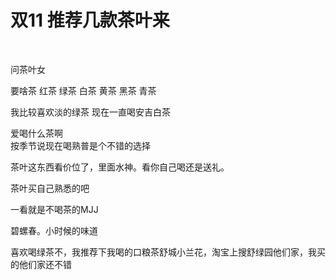 # 双11 推荐几款茶叶来


<img src="static/image/smiley/default/smile.gif" smilieid="1" border="0" alt="" /> <img src="static/image/smiley/default/lol.gif" smilieid="12" border="0" alt="" /> <img src="static/image/smiley/default/lol.gif" smilieid="12" border="0" alt="" /> 

问茶叶女

要啥茶 红茶 绿茶 白茶 黄茶 黑茶 青茶

我比较喜欢淡的绿茶 现在一直喝安吉白茶

爱喝什么茶啊<br />
按季节说现在喝熟普是个不错的选择

茶叶这东西看价位了，里面水神。看你自己喝还是送礼。

茶叶买自己熟悉的吧

一看就是不喝茶的MJJ<img id="aimg_FWvwA" onclick="zoom(this, this.src, 0, 0, 0)" class="zoom" src="https://cdn.jsdelivr.net/gh/hishis/forum-master/public/images/patch.gif" onmouseover="img_onmouseoverfunc(this)" onload="thumbImg(this)" border="0" alt="" />

碧螺春。小时候的味道<img src="static/image/smiley/default/shy.gif" smilieid="8" border="0" alt="" />

喜欢喝绿茶不，我推荐下我喝的口粮茶舒城小兰花，淘宝上搜舒绿园他们家，我买的他们家还不错
